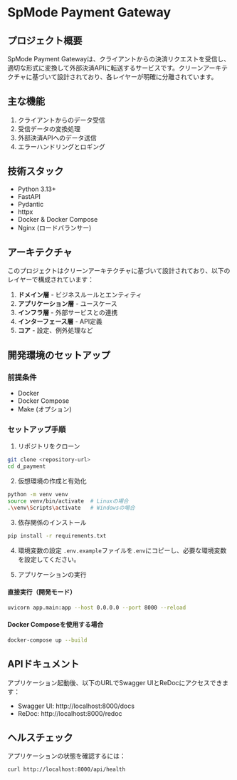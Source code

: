 # SpMode Payment Gateway

## プロジェクト概要

SpMode Payment Gatewayは、クライアントからの決済リクエストを受信し、適切な形式に変換して外部決済APIに転送するサービスです。クリーンアーキテクチャに基づいて設計されており、各レイヤーが明確に分離されています。

## 主な機能

1. クライアントからのデータ受信
2. 受信データの変換処理
3. 外部決済APIへのデータ送信
4. エラーハンドリングとロギング

## 技術スタック

- Python 3.13+
- FastAPI
- Pydantic
- httpx
- Docker & Docker Compose
- Nginx (ロードバランサー)

## アーキテクチャ

このプロジェクトはクリーンアーキテクチャに基づいて設計されており、以下のレイヤーで構成されています：

1. **ドメイン層** - ビジネスルールとエンティティ
2. **アプリケーション層** - ユースケース
3. **インフラ層** - 外部サービスとの連携
4. **インターフェース層** - API定義
5. **コア** - 設定、例外処理など

## 開発環境のセットアップ

### 前提条件

- Docker
- Docker Compose
- Make (オプション)

### セットアップ手順

1. リポジトリをクローン
```bash
git clone <repository-url>
cd d_payment
```

2. 仮想環境の作成と有効化
```bash
python -m venv venv
source venv/bin/activate  # Linuxの場合
.\venv\Scripts\activate   # Windowsの場合
```

3. 依存関係のインストール
```bash
pip install -r requirements.txt
```

4. 環境変数の設定
`.env.example`ファイルを`.env`にコピーし、必要な環境変数を設定してください。

5. アプリケーションの実行

#### 直接実行（開発モード）
```bash
uvicorn app.main:app --host 0.0.0.0 --port 8000 --reload
```

#### Docker Composeを使用する場合
```bash
docker-compose up --build
```

## APIドキュメント
アプリケーション起動後、以下のURLでSwagger UIとReDocにアクセスできます：
- Swagger UI: http://localhost:8000/docs
- ReDoc: http://localhost:8000/redoc

## ヘルスチェック
アプリケーションの状態を確認するには：
```bash
curl http://localhost:8000/api/health
```